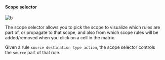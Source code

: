 #### Scope selector

![b](https://user-images.githubusercontent.com/585534/33210614-f90bb638-d0e8-11e7-8639-8566c3577cd3.png)

The scope selector allows you to pick the scope to visualize which rules are part of, or propagate to that scope, and also from which scope rules will be added/removed when you click on a cell in the matrix.

Given a rule `source destination type action`, the scope selector controls the `source` part of that rule.